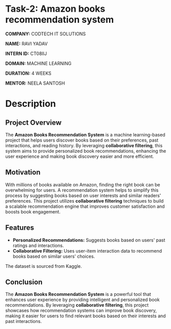# **Task-2:** Amazon books recommendation system

**COMPANY:** CODTECH IT SOLUTIONS

**NAME:** RAVI YADAV

**INTERN ID:** CT08IIJ

**DOMAIN:** MACHINE LEARNING

**DURATION:** 4 WEEKS

**MENTOR:** NEELA SANTOSH


# **Description**

## Project Overview
The **Amazon Books Recommendation System** is a machine learning-based project that helps users discover books based on their preferences, past interactions, and reading history. By leveraging **collaborative filtering**, this system aims to provide personalized book recommendations, enhancing the user experience and making book discovery easier and more efficient.

## Motivation
With millions of books available on Amazon, finding the right book can be overwhelming for users. A recommendation system helps to simplify this process by suggesting books based on user interests and similar readers' preferences. This project utilizes **collaborative filtering** techniques to build a scalable recommendation engine that improves customer satisfaction and boosts book engagement.

## Features
- **Personalized Recommendations:** Suggests books based on users' past ratings and interactions.
- **Collaborative Filtering:** Uses user-item interaction data to recommend books based on similar users' choices.

The dataset is sourced from Kaggle.

## Conclusion
The **Amazon Books Recommendation System** is a powerful tool that enhances user experience by providing intelligent and personalized book recommendations. By leveraging **collaborative filtering**, this project showcases how recommendation systems can improve book discovery, making it easier for users to find relevant books based on their interests and past interactions.
